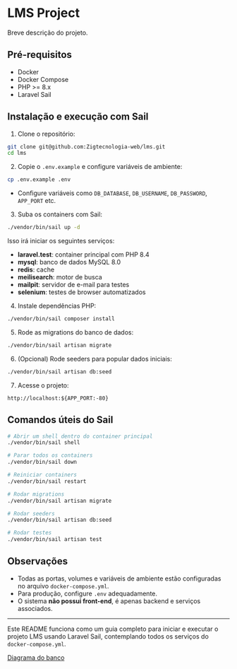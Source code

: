 # LMS Project

Breve descrição do projeto.

## Pré-requisitos

* Docker
* Docker Compose
* PHP >= 8.x
* Laravel Sail

## Instalação e execução com Sail

1. Clone o repositório:

```bash
git clone git@github.com:Zigtecnologia-web/lms.git
cd lms
```

2. Copie o `.env.example` e configure variáveis de ambiente:

```bash
cp .env.example .env
```

* Configure variáveis como `DB_DATABASE`, `DB_USERNAME`, `DB_PASSWORD`, `APP_PORT` etc.

3. Suba os containers com Sail:

```bash
./vendor/bin/sail up -d
```

Isso irá iniciar os seguintes serviços:

* **laravel.test**: container principal com PHP 8.4
* **mysql**: banco de dados MySQL 8.0
* **redis**: cache
* **meilisearch**: motor de busca
* **mailpit**: servidor de e-mail para testes
* **selenium**: testes de browser automatizados

4. Instale dependências PHP:

```bash
./vendor/bin/sail composer install
```

5. Rode as migrations do banco de dados:

```bash
./vendor/bin/sail artisan migrate
```

6. (Opcional) Rode seeders para popular dados iniciais:

```bash
./vendor/bin/sail artisan db:seed
```

7. Acesse o projeto:

```
http://localhost:${APP_PORT:-80}
```

## Comandos úteis do Sail

```bash
# Abrir um shell dentro do container principal
./vendor/bin/sail shell

# Parar todos os containers
./vendor/bin/sail down

# Reiniciar containers
./vendor/bin/sail restart

# Rodar migrations
./vendor/bin/sail artisan migrate

# Rodar seeders
./vendor/bin/sail artisan db:seed

# Rodar testes
./vendor/bin/sail artisan test
```

## Observações

* Todas as portas, volumes e variáveis de ambiente estão configuradas no arquivo `docker-compose.yml`.
* Para produção, configure `.env` adequadamente.
* O sistema **não possui front-end**, é apenas backend e serviços associados.

---

Este README funciona como um guia completo para iniciar e executar o projeto LMS usando Laravel Sail, contemplando todos os serviços do `docker-compose.yml`.

<a href="https://www.drawdb.app/editor" target="_blank">Diagrama do banco</a>
